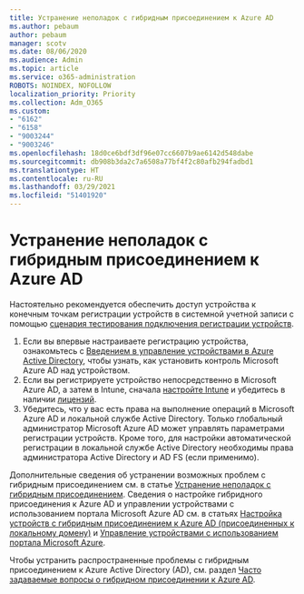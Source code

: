 ```yaml
---
title: Устранение неполадок с гибридным присоединением к Azure AD
ms.author: pebaum
author: pebaum
manager: scotv
ms.date: 08/06/2020
ms.audience: Admin
ms.topic: article
ms.service: o365-administration
ROBOTS: NOINDEX, NOFOLLOW
localization_priority: Priority
ms.collection: Adm_O365
ms.custom:
- "6162"
- "6158"
- "9003244"
- "9003246"
ms.openlocfilehash: 18d0ce6bdf3df96e07cc6607b9ae6142d548dabe
ms.sourcegitcommit: db908b3da2c7a6508a77bf4f2c80afb294fadbd1
ms.translationtype: HT
ms.contentlocale: ru-RU
ms.lasthandoff: 03/29/2021
ms.locfileid: "51401920"
---
```

# <a name="troubleshoot-hybrid-azure-ad-join"></a>Устранение неполадок с гибридным присоединением к Azure AD

Настоятельно рекомендуется обеспечить доступ устройства к конечным точкам регистрации устройств в системной учетной записи с помощью [сценария тестирования подключения регистрации устройств](https://docs.microsoft.com/samples/azure-samples/testdeviceregconnectivity/testdeviceregconnectivity/).

1. Если вы впервые настраиваете регистрацию устройства, ознакомьтесь с [Введением в управление устройствами в Azure Active Directory](https://docs.microsoft.com/samples/azure-samples/testdeviceregconnectivity/testdeviceregconnectivity/), чтобы узнать, как установить контроль Microsoft Azure AD над устройством.
1. Если вы регистрируете устройство непосредственно в Microsoft Azure AD, а затем в Intune, сначала [настройте Intune](https://docs.microsoft.com/mem/intune/enrollment/device-enrollment?WT.mc_id=Portal-Microsoft_Azure_Support) и убедитесь в наличии [лицензий](https://docs.microsoft.com/mem/intune/fundamentals/licenses-assign?WT.mc_id=Portal-Microsoft_Azure_Support).
1. Убедитесь, что у вас есть права на выполнение операций в Microsoft Azure AD и локальной службе Active Directory. Только глобальный администратор Microsoft Azure AD может управлять параметрами регистрации устройств. Кроме того, для настройки автоматической регистрации в локальной службе Active Directory необходимы права администратора Active Directory и AD FS (если применимо).

Дополнительные сведения об устранении возможных проблем с гибридным присоединением см. в статье [Устранение неполадок с гибридным присоединением](https://docs.microsoft.com/azure/active-directory/devices/troubleshoot-hybrid-join-windows-current). Сведения о настройке гибридного присоединения к Azure AD и управлении устройствами с использованием портала Microsoft Azure AD см. в статьях [Настройка устройств с гибридным присоединением к Azure AD (присоединенных к локальному домену)](https://docs.microsoft.com/azure/active-directory/devices/hybrid-azuread-join-plan?WT.mc_id=Portal-Microsoft_Azure_Support) и [Управление устройствами с использованием портала Microsoft Azure](https://docs.microsoft.com/azure/active-directory/devices/device-management-azure-portal?WT.mc_id=Portal-Microsoft_Azure_Support).

Чтобы устранить распространенные проблемы с гибридным присоединением к Azure Active Directory (AD), см. раздел [Часто задаваемые вопросы о гибридном присоединении к Azure AD](https://docs.microsoft.com/azure/active-directory/devices/faq#hybrid-azure-ad-join-faq).
